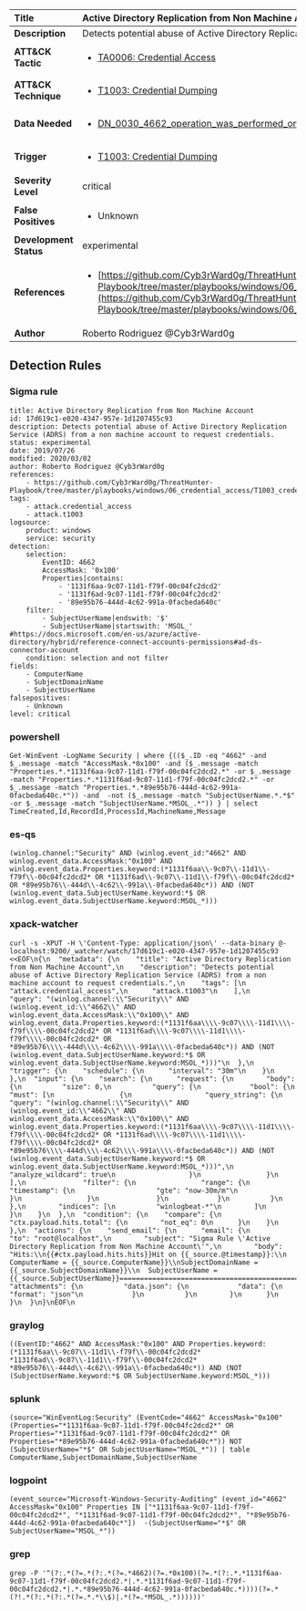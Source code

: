 | Title                    | Active Directory Replication from Non Machine Account       |
|:-------------------------|:------------------|
| **Description**          | Detects potential abuse of Active Directory Replication Service (ADRS) from a non machine account to request credentials. |
| **ATT&amp;CK Tactic**    |  <ul><li>[TA0006: Credential Access](https://attack.mitre.org/tactics/TA0006)</li></ul>  |
| **ATT&amp;CK Technique** | <ul><li>[T1003: Credential Dumping](https://attack.mitre.org/techniques/T1003)</li></ul>  |
| **Data Needed**          | <ul><li>[DN_0030_4662_operation_was_performed_on_an_object](../Data_Needed/DN_0030_4662_operation_was_performed_on_an_object.md)</li></ul>  |
| **Trigger**              | <ul><li>[T1003: Credential Dumping](../Triggers/T1003.md)</li></ul>  |
| **Severity Level**       | critical |
| **False Positives**      | <ul><li>Unknown</li></ul>  |
| **Development Status**   | experimental |
| **References**           | <ul><li>[https://github.com/Cyb3rWard0g/ThreatHunter-Playbook/tree/master/playbooks/windows/06_credential_access/T1003_credential_dumping/ad_replication_non_machine_account.md](https://github.com/Cyb3rWard0g/ThreatHunter-Playbook/tree/master/playbooks/windows/06_credential_access/T1003_credential_dumping/ad_replication_non_machine_account.md)</li></ul>  |
| **Author**               | Roberto Rodriguez @Cyb3rWard0g |


## Detection Rules

### Sigma rule

```
title: Active Directory Replication from Non Machine Account
id: 17d619c1-e020-4347-957e-1d1207455c93
description: Detects potential abuse of Active Directory Replication Service (ADRS) from a non machine account to request credentials.
status: experimental
date: 2019/07/26
modified: 2020/03/02
author: Roberto Rodriguez @Cyb3rWard0g
references:
    - https://github.com/Cyb3rWard0g/ThreatHunter-Playbook/tree/master/playbooks/windows/06_credential_access/T1003_credential_dumping/ad_replication_non_machine_account.md
tags:
    - attack.credential_access
    - attack.t1003
logsource:
    product: windows
    service: security
detection:
    selection:
        EventID: 4662
        AccessMask: '0x100'
        Properties|contains:
            - '1131f6aa-9c07-11d1-f79f-00c04fc2dcd2'
            - '1131f6ad-9c07-11d1-f79f-00c04fc2dcd2'
            - '89e95b76-444d-4c62-991a-0facbeda640c'
    filter:
        - SubjectUserName|endswith: '$'
        - SubjectUserName|startswith: 'MSOL_' #https://docs.microsoft.com/en-us/azure/active-directory/hybrid/reference-connect-accounts-permissions#ad-ds-connector-account
    condition: selection and not filter
fields:
    - ComputerName
    - SubjectDomainName
    - SubjectUserName
falsepositives:
    - Unknown
level: critical

```





### powershell
    
```
Get-WinEvent -LogName Security | where {(($_.ID -eq "4662" -and $_.message -match "AccessMask.*0x100" -and ($_.message -match "Properties.*.*1131f6aa-9c07-11d1-f79f-00c04fc2dcd2.*" -or $_.message -match "Properties.*.*1131f6ad-9c07-11d1-f79f-00c04fc2dcd2.*" -or $_.message -match "Properties.*.*89e95b76-444d-4c62-991a-0facbeda640c.*")) -and  -not ($_.message -match "SubjectUserName.*.*$" -or $_.message -match "SubjectUserName.*MSOL_.*")) } | select TimeCreated,Id,RecordId,ProcessId,MachineName,Message
```


### es-qs
    
```
(winlog.channel:"Security" AND (winlog.event_id:"4662" AND winlog.event_data.AccessMask:"0x100" AND winlog.event_data.Properties.keyword:(*1131f6aa\\-9c07\\-11d1\\-f79f\\-00c04fc2dcd2* OR *1131f6ad\\-9c07\\-11d1\\-f79f\\-00c04fc2dcd2* OR *89e95b76\\-444d\\-4c62\\-991a\\-0facbeda640c*)) AND (NOT (winlog.event_data.SubjectUserName.keyword:*$ OR winlog.event_data.SubjectUserName.keyword:MSOL_*)))
```


### xpack-watcher
    
```
curl -s -XPUT -H \'Content-Type: application/json\' --data-binary @- localhost:9200/_watcher/watch/17d619c1-e020-4347-957e-1d1207455c93 <<EOF\n{\n  "metadata": {\n    "title": "Active Directory Replication from Non Machine Account",\n    "description": "Detects potential abuse of Active Directory Replication Service (ADRS) from a non machine account to request credentials.",\n    "tags": [\n      "attack.credential_access",\n      "attack.t1003"\n    ],\n    "query": "(winlog.channel:\\"Security\\" AND (winlog.event_id:\\"4662\\" AND winlog.event_data.AccessMask:\\"0x100\\" AND winlog.event_data.Properties.keyword:(*1131f6aa\\\\-9c07\\\\-11d1\\\\-f79f\\\\-00c04fc2dcd2* OR *1131f6ad\\\\-9c07\\\\-11d1\\\\-f79f\\\\-00c04fc2dcd2* OR *89e95b76\\\\-444d\\\\-4c62\\\\-991a\\\\-0facbeda640c*)) AND (NOT (winlog.event_data.SubjectUserName.keyword:*$ OR winlog.event_data.SubjectUserName.keyword:MSOL_*)))"\n  },\n  "trigger": {\n    "schedule": {\n      "interval": "30m"\n    }\n  },\n  "input": {\n    "search": {\n      "request": {\n        "body": {\n          "size": 0,\n          "query": {\n            "bool": {\n              "must": [\n                {\n                  "query_string": {\n                    "query": "(winlog.channel:\\"Security\\" AND (winlog.event_id:\\"4662\\" AND winlog.event_data.AccessMask:\\"0x100\\" AND winlog.event_data.Properties.keyword:(*1131f6aa\\\\-9c07\\\\-11d1\\\\-f79f\\\\-00c04fc2dcd2* OR *1131f6ad\\\\-9c07\\\\-11d1\\\\-f79f\\\\-00c04fc2dcd2* OR *89e95b76\\\\-444d\\\\-4c62\\\\-991a\\\\-0facbeda640c*)) AND (NOT (winlog.event_data.SubjectUserName.keyword:*$ OR winlog.event_data.SubjectUserName.keyword:MSOL_*)))",\n                    "analyze_wildcard": true\n                  }\n                }\n              ],\n              "filter": {\n                "range": {\n                  "timestamp": {\n                    "gte": "now-30m/m"\n                  }\n                }\n              }\n            }\n          }\n        },\n        "indices": [\n          "winlogbeat-*"\n        ]\n      }\n    }\n  },\n  "condition": {\n    "compare": {\n      "ctx.payload.hits.total": {\n        "not_eq": 0\n      }\n    }\n  },\n  "actions": {\n    "send_email": {\n      "email": {\n        "to": "root@localhost",\n        "subject": "Sigma Rule \'Active Directory Replication from Non Machine Account\'",\n        "body": "Hits:\\n{{#ctx.payload.hits.hits}}Hit on {{_source.@timestamp}}:\\n     ComputerName = {{_source.ComputerName}}\\nSubjectDomainName = {{_source.SubjectDomainName}}\\n  SubjectUserName = {{_source.SubjectUserName}}================================================================================\\n{{/ctx.payload.hits.hits}}",\n        "attachments": {\n          "data.json": {\n            "data": {\n              "format": "json"\n            }\n          }\n        }\n      }\n    }\n  }\n}\nEOF\n
```


### graylog
    
```
((EventID:"4662" AND AccessMask:"0x100" AND Properties.keyword:(*1131f6aa\\-9c07\\-11d1\\-f79f\\-00c04fc2dcd2* *1131f6ad\\-9c07\\-11d1\\-f79f\\-00c04fc2dcd2* *89e95b76\\-444d\\-4c62\\-991a\\-0facbeda640c*)) AND (NOT (SubjectUserName.keyword:*$ OR SubjectUserName.keyword:MSOL_*)))
```


### splunk
    
```
(source="WinEventLog:Security" (EventCode="4662" AccessMask="0x100" (Properties="*1131f6aa-9c07-11d1-f79f-00c04fc2dcd2*" OR Properties="*1131f6ad-9c07-11d1-f79f-00c04fc2dcd2*" OR Properties="*89e95b76-444d-4c62-991a-0facbeda640c*")) NOT (SubjectUserName="*$" OR SubjectUserName="MSOL_*")) | table ComputerName,SubjectDomainName,SubjectUserName
```


### logpoint
    
```
(event_source="Microsoft-Windows-Security-Auditing" (event_id="4662" AccessMask="0x100" Properties IN ["*1131f6aa-9c07-11d1-f79f-00c04fc2dcd2*", "*1131f6ad-9c07-11d1-f79f-00c04fc2dcd2*", "*89e95b76-444d-4c62-991a-0facbeda640c*"])  -(SubjectUserName="*$" OR SubjectUserName="MSOL_*"))
```


### grep
    
```
grep -P '^(?:.*(?=.*(?:.*(?=.*4662)(?=.*0x100)(?=.*(?:.*.*1131f6aa-9c07-11d1-f79f-00c04fc2dcd2.*|.*.*1131f6ad-9c07-11d1-f79f-00c04fc2dcd2.*|.*.*89e95b76-444d-4c62-991a-0facbeda640c.*))))(?=.*(?!.*(?:.*(?:.*(?=.*.*\\$)|.*(?=.*MSOL_.*))))))'
```



